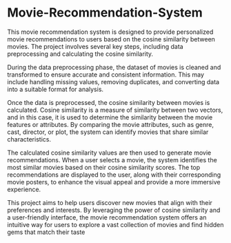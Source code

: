# Movie-Recommendation-System
This movie recommendation system is designed to provide personalized movie recommendations to users based on the cosine similarity between movies. The project involves several key steps, including data preprocessing and calculating the cosine similarity.

During the data preprocessing phase, the dataset of movies is cleaned and transformed to ensure accurate and consistent information. This may include handling missing values, removing duplicates, and converting data into a suitable format for analysis.

Once the data is preprocessed, the cosine similarity between movies is calculated. Cosine similarity is a measure of similarity between two vectors, and in this case, it is used to determine the similarity between the movie features or attributes. By comparing the movie attributes, such as genre, cast, director, or plot, the system can identify movies that share similar characteristics.

The calculated cosine similarity values are then used to generate movie recommendations. When a user selects a movie, the system identifies the most similar movies based on their cosine similarity scores. The top recommendations are displayed to the user, along with their corresponding movie posters, to enhance the visual appeal and provide a more immersive experience.

This project aims to help users discover new movies that align with their preferences and interests. By leveraging the power of cosine similarity and a user-friendly interface, the movie recommendation system offers an intuitive way for users to explore a vast collection of movies and find hidden gems that match their taste
